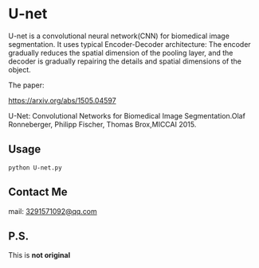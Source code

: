 # U-net

U-net is a convolutional neural network(CNN) for biomedical image segmentation.
It uses typical Encoder-Decoder architecture: The encoder gradually reduces the spatial dimension of the pooling layer,
and the decoder is gradually repairing the details and spatial dimensions of the object.

The paper:

https://arxiv.org/abs/1505.04597

U-Net: Convolutional Networks for Biomedical Image Segmentation.Olaf Ronneberger, Philipp Fischer, Thomas Brox,MICCAI 2015.

## Usage

`python U-net.py`

## Contact Me

mail: 3291571092@qq.com

## P.S.
This is **not original**
